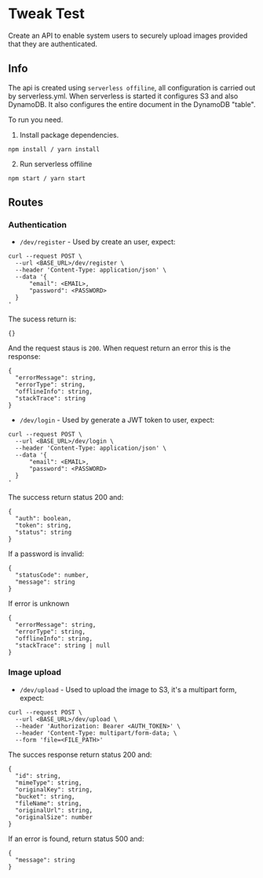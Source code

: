 # Tweak Test

Create an API to enable system users to securely upload images provided that they are authenticated.

## Info

The api is created using `serverless offiline`, all configuration is carried out by serverless.yml.
When serverless is started it configures S3 and also DynamoDB. It also configures the entire document in the DynamoDB "table".

To run you need.

1. Install package dependencies.

```
npm install / yarn install
```

2. Run serverless offiline
```
npm start / yarn start
```

## Routes

### Authentication

- `/dev/register` - Used by create an user, expect:

```
curl --request POST \
  --url <BASE_URL>/dev/register \
  --header 'Content-Type: application/json' \
  --data '{
	  "email": <EMAIL>,
	  "password": <PASSWORD>
  }
'
```

The sucess return is:

```
{}
```

And the request staus is `200`.
When request return an error this is the response:

```
{
  "errorMessage": string,
  "errorType": string,
  "offlineInfo": string,
  "stackTrace": string
}
```

- `/dev/login` - Used by generate a JWT token to user, expect:

```
curl --request POST \
  --url <BASE_URL>/dev/login \
  --header 'Content-Type: application/json' \
  --data '{
	  "email": <EMAIL>,
	  "password": <PASSWORD>
  }
'
```

The success return status 200 and:

```
{
  "auth": boolean,
  "token": string,
  "status": string
}
```

If a password is invalid:

```
{
  "statusCode": number,
  "message": string
}
```

If error is unknown

```
{
  "errorMessage": string,
  "errorType": string,
  "offlineInfo": string,
  "stackTrace": string | null
}
```

### Image upload

- `/dev/upload` - Used to upload the image to S3, it's a multipart form, expect:

```
curl --request POST \
  --url <BASE_URL>/dev/upload \
  --header 'Authorization: Bearer <AUTH_TOKEN>' \
  --header 'Content-Type: multipart/form-data; \
  --form 'file=<FILE_PATH>'
```

The succes response return status 200 and:

```
{
  "id": string,
  "mimeType": string,
  "originalKey": string,
  "bucket": string,
  "fileName": string,
  "originalUrl": string,
  "originalSize": number
}
```

If an error is found, return status 500 and:

```
{
  "message": string
}
```
